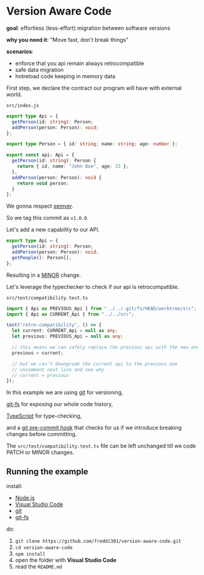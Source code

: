 # Version Aware Code

**goal**: effortless (less-effort) migration between software versions

**why you need it**: "Move fast, don't break things"

**scenarios**:

* enforce that you api remain always retrocompatible
* safe data migration
* hotreload code keeping in memory data

First step, we declare the contract our program will have with external world.

`src/index.js`

```typescript
export type Api = {
  getPerson(id: string): Person;
  addPerson(person: Person): void;
};

export type Person = { id: string; name: string; age: number };

export const api: Api = {
  getPerson(id: string): Person {
    return { id, name: "John Doe", age: 23 };
  },
  addPerson(person: Person): void {
    return void person;
  }
};
```

We gonna respect [semver](https://semver.org/).

So we tag this commit as `v1.0.0`.

Let's add a new capability to our API.

```typescript
export type Api = {
  getPerson(id: string): Person;
  addPerson(person: Person): void;
  getPeople(): Person[];
};
```

Resulting in a [MINOR](https://semver.org/#spec-item-7) change.

Let's leverage the typechecker to check if our api is retrocompatible.

`src/test/compatibility.test.ts`

```typescript
import { Api as PREVIOUS_Api } from "../../.git/fs/HEAD/worktree/src";
import { Api as CURRENT_Api } from "../../src";

test("retro-compatibility", () => {
  let current: CURRENT_Api = null as any;
  let previous: PREVIOUS_Api = null as any;

  // this means we can safely replace the previous api with the new one
  previous = current;

  // but we can't downgrade the current api to the previous one
  // uncomment next line and see why
  // current = previous
});
```

In this example we are using [git](https://git-scm.com/) for versioning,

[git-fs](https://github.com/freddi301/git-fs) for exposing our whole code history,

[TypeScript](https://www.typescriptlang.org/) for type-checking,

and a [git pre-commit hook](https://git-scm.com/book/it/v2/Customizing-Git-Git-Hooks#_committing_workflow_hooks) that checks for us if we introduce breaking changes before committing.

The `src/test/compatibility.test.ts` file can be left unchanged till we code PATCH or MINOR changes.

## Running the example

install:

* [Node.js](https://github.com/creationix/nvm)
* [Visual Studio Code](https://code.visualstudio.com/)
* [git](https://git-scm.com/)
* [git-fs](https://github.com/freddi301/git-fs)

do:

1. `git clone https://github.com/freddi301/version-aware-code.git`
2. `cd version-aware-code`
3. `npm install`
4. open the folder with **Visual Studio Code**
5. read the `README.md`
